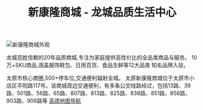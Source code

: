﻿---
title: "新康隆商城 - 龙城品质生活中心"
description: "太原市标杆性综合购物商城，20年专注为家庭提供高性价比的全品类商品与服务"
keywords: ["太原商场", "综合商城", "家庭购物", "品质生活"]
meta_title: "新康隆商城 - 20年品质坚守"
noindex: false
weight: 1
---

![新康隆商城外观](/images/background.jpg)


龙城百姓信赖的20年品质商城,专注为家庭提供高性价比的全品类商品与服务。 10万+SKU商品,涵盖服饰鞋包、日用百货、食品生鲜等12大品类 知名品牌入驻。

太原市核心商圈,500+停车位,交通便利辐射全城。 太原新康隆商城位于太原市小店区平阳路117号。该商城周边交通便利，有多条公交线路经过，包括13路、39路、501路、56路、65路、807路、813路、825路、838路、851路、856路、903路、906路等
[高德地图导航](https://ditu.amap.com/place/B015F0IVNE)